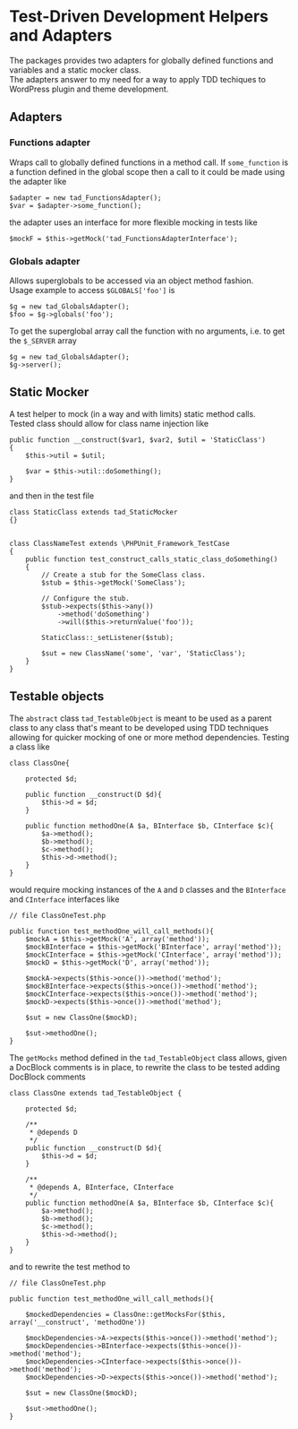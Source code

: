 # Test-Driven Development Helpers and Adapters

The packages provides two adapters for globally defined functions and variables and a static mocker class.  
The adapters answer to my need for a way to apply TDD techiques to WordPress plugin and theme development. 

## Adapters

### Functions adapter
Wraps call to globally defined functions in a method call. If <code>some_function</code> is a function defined in the global scope then a call to it could be made using the adapter like

    $adapter = new tad_FunctionsAdapter();
    $var = $adapter->some_function();

the adapter uses an interface for more flexible mocking in tests like

    $mockF = $this->getMock('tad_FunctionsAdapterInterface');

### Globals adapter
Allows superglobals to be accessed via an object method fashion.  
Usage example to access <code>$GLOBALS['foo']</code> is

    $g = new tad_GlobalsAdapter();
    $foo = $g->globals('foo');

To get the superglobal array call the function with no arguments, i.e.
to get the <code>$_SERVER</code> array

    $g = new tad_GlobalsAdapter();
    $g->server();

## Static Mocker
A test helper to mock (in a way and with limits) static method calls.  
Tested class should allow for class name injection like

    public function __construct($var1, $var2, $util = 'StaticClass')
    {
        $this->util = $util;

        $var = $this->util::doSomething();
    }

and then in the test file

    class StaticClass extends tad_StaticMocker
    {}


    class ClassNameTest extends \PHPUnit_Framework_TestCase
    {
        public function test_construct_calls_static_class_doSomething()
        {
            // Create a stub for the SomeClass class.
            $stub = $this->getMock('SomeClass');

            // Configure the stub.
            $stub->expects($this->any())
                ->method('doSomething')
                ->will($this->returnValue('foo'));

            StaticClass::_setListener($stub);

            $sut = new ClassName('some', 'var', 'StaticClass');
        }
    }

## Testable objects
The <code>abstract</code> class <code>tad_TestableObject</code> is meant to be used as a parent class to any class that's meant to be developed using TDD techniques allowing for quicker mocking of one or more method dependencies. Testing a class like

    class ClassOne{

        protected $d;

        public function __construct(D $d){
            $this->d = $d;
        }

        public function methodOne(A $a, BInterface $b, CInterface $c){
            $a->method();
            $b->method();
            $c->method();
            $this->d->method();
        }
    }

would require mocking instances of the <code>A</code> and <code>D</code> classes and the <code>BInterface</code> and <code>CInterface</code> interfaces like

    // file ClassOneTest.php

    public function test_methodOne_will_call_methods(){
        $mockA = $this->getMock('A', array('method'));
        $mockBInterface = $this->getMock('BInterface', array('method'));
        $mockCInterface = $this->getMock('CInterface', array('method'));
        $mockD = $this->getMock('D', array('method'));
     
        $mockA->expects($this->once())->method('method');
        $mockBInterface->expects($this->once())->method('method');
        $mockCInterface->expects($this->once())->method('method');
        $mockD->expects($this->once())->method('method');

        $sut = new ClassOne($mockD);

        $sut->methodOne();
    }

The <code>getMocks</code> method defined in the <code>tad_TestableObject</code> class allows, given a DocBlock comments is in place, to rewrite the class to be tested adding DocBlock comments

    class ClassOne extends tad_TestableObject {

        protected $d;
    
        /**
         * @depends D
         */
        public function __construct(D $d){
            $this->d = $d;
        }

        /**
         * @depends A, BInterface, CInterface
         */
        public function methodOne(A $a, BInterface $b, CInterface $c){
            $a->method();
            $b->method();
            $c->method();
            $this->d->method();
        }
    }

and to rewrite the test method to

    // file ClassOneTest.php

    public function test_methodOne_will_call_methods(){

        $mockedDependencies = ClassOne::getMocksFor($this, array('__construct', 'methodOne'))     

        $mockDependencies->A->expects($this->once())->method('method');
        $mockDependencies->BInterface->expects($this->once())->method('method');
        $mockDependencies->CInterface->expects($this->once())->method('method');
        $mockDependencies->D->expects($this->once())->method('method');

        $sut = new ClassOne($mockD);

        $sut->methodOne();
    }
